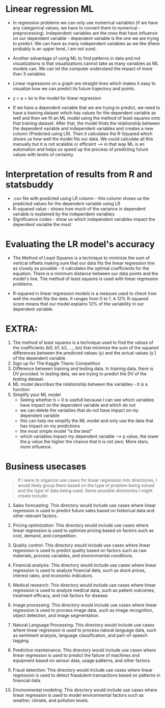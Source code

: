 # Linear regression ML
- In regression problems we can only use numerical variables (if we have any categorical values, we have to convert them to numerical - preprocessing). Independent variables are the ones that have influence on our dependent variable - dependent variable is the one we are trying to predict. We can have as many independent variables as we like (there probably is an upper level, I am not sure). 

- Another advantage of using ML to find patterns in data and not visualizations is that visualizations cannot take as many variables as ML models can. We can let the computer understand the impact of more than 3 variables.

- Linear regressions on a graph are straight lines which makes it easy to visualize how we can predict its future trajectory and points. 
- y = a + bx is the model for linear regression
  
- If we have a dependent variable that we are trying to predict, we need to have a training dataset which has values for the dependent variable as well and then we fit an ML model using the method of least squares onto that training dataset. After that, the model finds the relationship between the dependent variable and independent variables and creates a new column (Predicted using LR). Then it calculates the R-Squared which shows us how well the model  fits our data. We could calculate all this manually but it is not scalable or efficient --> in that way ML is an automation and helps us speed up the process of predicting future values with levels of certainty.
 
# Interpretation of results from R and statsbuddy
- .csv file with predicted using LR column - this column shows us the predicted values for the dependent variable using LR 
- R-squared value - shows how much of the variance in dependent variable is explained by the independent variables
- Significance codes - show us which independent variables impact the dependent variable the most

# Evaluating the LR model's accuracy
- The Method of Least Squares is a technique to minimize the sum of vertical offsets making sure that our data fits the linear regression line as closely as possible - it calculates the optimal coefficients for the equation. There is a minimum distance between our data points and the model's line. The method of least squares is used with linear regression problems.

- R-squared in linear regression models is a measure used to check how well the model fits the data. It ranges from 0 to 1. A 12% R-squared score means that our model explains 12% of the variability in our dependent variable. 

# EXTRA:
1. The method of least squares is a technique used to find the values of the coefficients (b0, b1, b2, ..., bn) that minimize the sum of the squared differences between the predicted values (y) and the actual values (y') of the dependent variable.
2. Sign up for The Kaggle Titanic Competition
3. Difference between training and testing data. In training data, there is DV provided. In testing data, we are trying to predict the DV of the testing dataset. 
4. ML model describes the relationship between the variables - it is a function 
5. Simplify your ML model
     - Seeing whether b = 0 is usefull because I can see which variables have impact on the dependent variable and which do not
     - we can delete the variables that do not have impact on my dependent variable
     - this can help me simplify the ML model and only use the data that has impact on my predictions
     - the most simple model "is the best"
     - which variables impact my dependent variable --> p value, the lower the p value the higher the chance that b is not zero. More stars, more influence. 
# Business usecases
>If I were to organize use cases for linear regression into directories, I would likely group them based on the type of problem being solved and the type of data being used. Some possible directories I might create include:

1. Sales forecasting: This directory would include use cases where linear regression is used to predict future sales based on historical data and other relevant factors.

2. Pricing optimization: This directory would include use cases where linear regression is used to optimize pricing based on factors such as cost, demand, and competition.

3. Quality control: This directory would include use cases where linear regression is used to predict quality based on factors such as raw materials, process variables, and environmental conditions.

4. Financial analysis: This directory would include use cases where linear regression is used to analyze financial data, such as stock prices, interest rates, and economic indicators.

5. Medical research: This directory would include use cases where linear regression is used to analyze medical data, such as patient outcomes, treatment efficacy, and risk factors for disease.

6. Image processing: This directory would include use cases where linear regression is used to process image data, such as image recognition, object detection, and image segmentation.

7. Natural Language Processing: This directory would include use cases where linear regression is used to process natural language data, such as sentiment analysis, language classification, and part-of-speech tagging.

8. Predictive maintenance: This directory would include use cases where linear regression is used to predict the failure of machines and equipment based on sensor data, usage patterns, and other factors.

9. Fraud detection: This directory would include use cases where linear regression is used to detect fraudulent transactions based on patterns in financial data.

10. Environmental modeling: This directory would include use cases where linear regression is used to model environmental factors such as weather, climate, and pollution levels.
